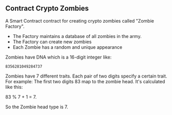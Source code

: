 ## Contract Crypto Zombies

A Smart Contract contract for creating crypto zombies called "Zombie Factory".

 * The Factory maintains a database of all zombies in the army.
 * The Factory can create new zombies
 * Each Zombie has a random and unique appearance

 Zombies have DNA which is a 16-digit integer like:
 ```
8356281049284737
 ```

Zombies have 7 different traits. Each pair of two digits specify a certain trait. For example:
The first two digits 83 map to the zombie head. It's calculated like this:

83 % 7 + 1 = 7. 

So the Zombie head type is 7.